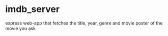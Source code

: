 # imdb_server
express web-app that fetches the title, year, genre and movie poster of the movie you ask

